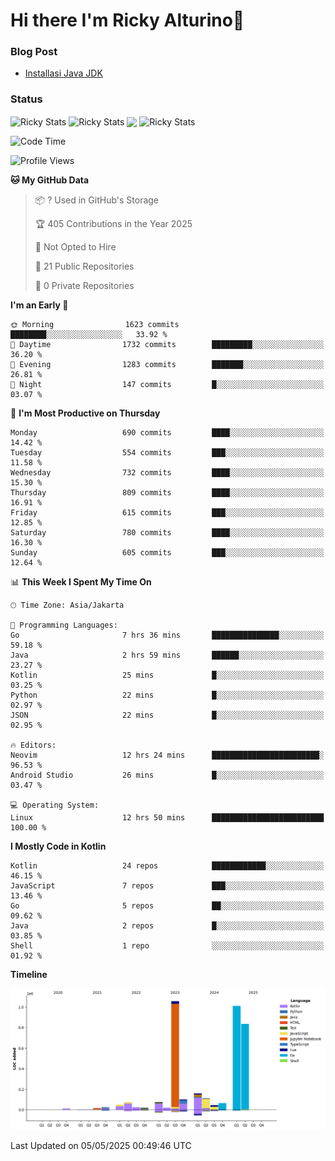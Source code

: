 # Hi there I'm Ricky Alturino👋

### Blog Post

<!-- BLOG-POST-LIST:START -->

- [Installasi Java JDK](https://onirutla.medium.com/installasi-java-jdk-ec701beeb5cb?source=rss-d9d81c918cc9------2)
<!-- BLOG-POST-LIST:END -->

### Status

<img align="center" alt="Ricky Stats" src="https://github-readme-stats.vercel.app/api?username=Alturino&theme=dark&show_icons=true&hide_border=false" />
<img align="center" alt="Ricky Stats" src="https://github-readme-stats.vercel.app/api/top-langs/?username=Alturino&theme=dark&show_icons=true&layout=compact"/>
<img align="center" width="640px" src="https://github-readme-stats.vercel.app/api/wakatime?username=Alturino&layout=compact&hide_border=true&theme=dark">
<img align="center" alt="Ricky Stats" src="https://leetcard.jacoblin.cool/alturino?border=0&radius=20&ext=activity"/>

<!--START_SECTION:waka-->
![Code Time](http://img.shields.io/badge/Code%20Time-1%2C197%20hrs%2021%20mins-blue)

![Profile Views](http://img.shields.io/badge/Profile%20Views-0-blue)

**🐱 My GitHub Data** 

> 📦 ? Used in GitHub's Storage 
 > 
> 🏆 405 Contributions in the Year 2025
 > 
> 🚫 Not Opted to Hire
 > 
> 📜 21 Public Repositories 
 > 
> 🔑 0 Private Repositories 
 > 
**I'm an Early 🐤** 

```text
🌞 Morning                1623 commits        ████████░░░░░░░░░░░░░░░░░   33.92 % 
🌆 Daytime                1732 commits        █████████░░░░░░░░░░░░░░░░   36.20 % 
🌃 Evening                1283 commits        ███████░░░░░░░░░░░░░░░░░░   26.81 % 
🌙 Night                  147 commits         █░░░░░░░░░░░░░░░░░░░░░░░░   03.07 % 
```
📅 **I'm Most Productive on Thursday** 

```text
Monday                   690 commits         ████░░░░░░░░░░░░░░░░░░░░░   14.42 % 
Tuesday                  554 commits         ███░░░░░░░░░░░░░░░░░░░░░░   11.58 % 
Wednesday                732 commits         ████░░░░░░░░░░░░░░░░░░░░░   15.30 % 
Thursday                 809 commits         ████░░░░░░░░░░░░░░░░░░░░░   16.91 % 
Friday                   615 commits         ███░░░░░░░░░░░░░░░░░░░░░░   12.85 % 
Saturday                 780 commits         ████░░░░░░░░░░░░░░░░░░░░░   16.30 % 
Sunday                   605 commits         ███░░░░░░░░░░░░░░░░░░░░░░   12.64 % 
```


📊 **This Week I Spent My Time On** 

```text
🕑︎ Time Zone: Asia/Jakarta

💬 Programming Languages: 
Go                       7 hrs 36 mins       ███████████████░░░░░░░░░░   59.18 % 
Java                     2 hrs 59 mins       ██████░░░░░░░░░░░░░░░░░░░   23.27 % 
Kotlin                   25 mins             █░░░░░░░░░░░░░░░░░░░░░░░░   03.25 % 
Python                   22 mins             █░░░░░░░░░░░░░░░░░░░░░░░░   02.97 % 
JSON                     22 mins             █░░░░░░░░░░░░░░░░░░░░░░░░   02.95 % 

🔥 Editors: 
Neovim                   12 hrs 24 mins      ████████████████████████░   96.53 % 
Android Studio           26 mins             █░░░░░░░░░░░░░░░░░░░░░░░░   03.47 % 

💻 Operating System: 
Linux                    12 hrs 50 mins      █████████████████████████   100.00 % 
```

**I Mostly Code in Kotlin** 

```text
Kotlin                   24 repos            ████████████░░░░░░░░░░░░░   46.15 % 
JavaScript               7 repos             ███░░░░░░░░░░░░░░░░░░░░░░   13.46 % 
Go                       5 repos             ██░░░░░░░░░░░░░░░░░░░░░░░   09.62 % 
Java                     2 repos             █░░░░░░░░░░░░░░░░░░░░░░░░   03.85 % 
Shell                    1 repo              ░░░░░░░░░░░░░░░░░░░░░░░░░   01.92 % 
```



**Timeline**

![Lines of Code chart](https://raw.githubusercontent.com/Alturino/Alturino/main/assets/bar_graph.png)


 Last Updated on 05/05/2025 00:49:46 UTC
<!--END_SECTION:waka-->
